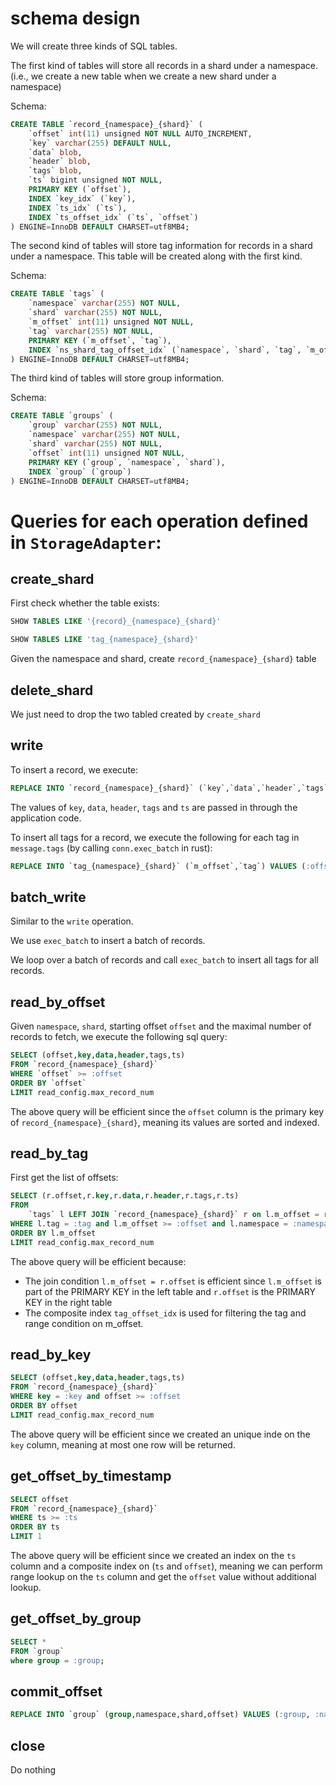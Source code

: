 # schema design

We will create three kinds of SQL tables. 

The first kind of tables will store all records in a shard under a namespace. (i.e., we create a new table when we create a new shard under a namespace)

Schema:

```sql
CREATE TABLE `record_{namespace}_{shard}` (
    `offset` int(11) unsigned NOT NULL AUTO_INCREMENT,
    `key` varchar(255) DEFAULT NULL,
    `data` blob,
    `header` blob,
    `tags` blob,
    `ts` bigint unsigned NOT NULL,
    PRIMARY KEY (`offset`),
    INDEX `key_idx` (`key`),
    INDEX `ts_idx` (`ts`),
    INDEX `ts_offset_idx` (`ts`, `offset`)
) ENGINE=InnoDB DEFAULT CHARSET=utf8MB4;
```

The second kind of tables will store tag information for records in a shard under a namespace. This table will be created along with the first kind.

Schema:

```sql
CREATE TABLE `tags` (
    `namespace` varchar(255) NOT NULL,
    `shard` varchar(255) NOT NULL,
    `m_offset` int(11) unsigned NOT NULL,
    `tag` varchar(255) NOT NULL,
    PRIMARY KEY (`m_offset`, `tag`),
    INDEX `ns_shard_tag_offset_idx` (`namespace`, `shard`, `tag`, `m_offset`)
) ENGINE=InnoDB DEFAULT CHARSET=utf8MB4;
```

The third kind of tables will store group information.

Schema:

```sql
CREATE TABLE `groups` (
    `group` varchar(255) NOT NULL,
    `namespace` varchar(255) NOT NULL,
    `shard` varchar(255) NOT NULL,
    `offset` int(11) unsigned NOT NULL,
    PRIMARY KEY (`group`, `namespace`, `shard`),
    INDEX `group` (`group`)
) ENGINE=InnoDB DEFAULT CHARSET=utf8MB4;
```

# Queries for each operation defined in `StorageAdapter`:

## create_shard

First check whether the table exists:

```sql
SHOW TABLES LIKE '{record}_{namespace}_{shard}'

SHOW TABLES LIKE 'tag_{namespace}_{shard}'
```
Given the namespace and shard, create `record_{namespace}_{shard}` table

## delete_shard

We just need to drop the two tabled created by `create_shard`

## write

To insert a record, we execute:

```sql
REPLACE INTO `record_{namespace}_{shard}` (`key`,`data`,`header`,`tags`,`ts`) VALUES (:key,:data,:header,:tags,:ts)
```

The values of `key`, `data`, `header`, `tags` and `ts` are passed in through the application code.

To insert all tags for a record, we execute the following for each tag in `message.tags` (by calling `conn.exec_batch` in rust):

```sql
REPLACE INTO `tag_{namespace}_{shard}` (`m_offset`,`tag`) VALUES (:offset,:tag)
```

## batch_write

Similar to the `write` operation. 

We use `exec_batch` to insert a batch of records.

We loop over a batch of records and call `exec_batch` to insert all tags for all records.

## read_by_offset

Given `namespace`, `shard`, starting offset `offset` and the maximal number of records to fetch, we execute the following sql query:

```sql
SELECT (offset,key,data,header,tags,ts) 
FROM `record_{namespace}_{shard}`
WHERE `offset` >= :offset
ORDER BY `offset`
LIMIT read_config.max_record_num
```

The above query will be efficient since the `offset` column is the primary key of `record_{namespace}_{shard}`, meaning its values are sorted and indexed.

## read_by_tag

First get the list of offsets:
```sql
SELECT (r.offset,r.key,r.data,r.header,r.tags,r.ts)
FROM 
    `tags` l LEFT JOIN `record_{namespace}_{shard}` r on l.m_offset = r.offset
WHERE l.tag = :tag and l.m_offset >= :offset and l.namespace = :namespace and l.shard = :shard
ORDER BY l.m_offset
LIMIT read_config.max_record_num
```

The above query will be efficient because:

- The join condition `l.m_offset = r.offset` is efficient since `l.m_offset` is part of the PRIMARY KEY in the left table and `r.offset` is the PRIMARY KEY in the right table
- The composite index `tag_offset_idx` is used for filtering the tag and range condition on m_offset.

## read_by_key

```sql
SELECT (offset,key,data,header,tags,ts) 
FROM `record_{namespace}_{shard}`
WHERE key = :key and offset >= :offset
ORDER BY offset
LIMIT read_config.max_record_num
```

The above query will be efficient since we created an unique inde on the `key` column, meaning at most one row will be returned.

## get_offset_by_timestamp

```sql
SELECT offset
FROM `record_{namespace}_{shard}`
WHERE ts >= :ts
ORDER BY ts
LIMIT 1
```

The above query will be efficient since we created an index on the `ts` column and a composite index on (`ts` and `offset`), meaning we can perform range lookup 
on the `ts` column and get the `offset` value without additional lookup.

## get_offset_by_group

```sql
SELECT * 
FROM `group`
where group = :group;
```

## commit_offset

```sql
REPLACE INTO `group` (group,namespace,shard,offset) VALUES (:group, :namespace, :shard, :offset)
```

## close

Do nothing